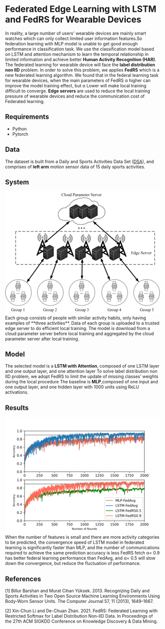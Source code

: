 # Federated Edge Learning with LSTM and FedRS for Wearable Devices

In reality, a large number of users' wearable devices are mainly smart watches which can only collect limited user information features.So federation learning with MLP model is unable to get good enough performance in classification task. We use the classification model based on LSTM and attention mechanism to learn the temporal relationship in limited information and achieve better **Human Activity Recognition (HAR)**.
The federated learning for wearable device will face the **label distribution non IID** problem. In order to solve this problem, we applies **FedRS** which is a new federated learning algorithm. We found that in the federal learning task for wearable devices, when the main parameters of FedRS α higher can improve the model training effect, but α Lower will make local training difficult to converge.
**Edge servers** are used to reduce the local training pressure of wearable devices and reduce the communication cost of Federated learning.



## Requirements

+ Python
+ Pytorch



## Data

The dataset is built from a Daily and Sports Activities Data Set ([DSA](https://archive.ics.uci.edu/ml/datasets/Daily+and+Sports+Activities)), and comprises of **left arm** motion sensor data of 15 daily sports activities.



## System

<img src="https://github.com/rhqaq/Federated-Edge-Learning-on-Wearable-Devices/blob/main/figures/wearableFLSys-alls.png"  />
Each group consists of people with similar activity habits, only having examples of **three activities**.
Data of each group is uploaded to a trusted edge server to do efficient local training.
The model is download from a cloud parameter server before local training and aggregated by the cloud parameter server after local training.



## Model

The selected model is a **LSTM with Attention**, composed of one LSTM layer and one output layer, and one attention layer 
To solve label distribution non IID problem, we adopt FedRS to limit the update of missing classes’ weights during the local procedure
The baseline is **MLP**,composed of one input and one output layer, and one hidden layer with 1000 units using ReLU activations.



## Results

<img src="https://github.com/rhqaq/Federated-Edge-Learning-on-Wearable-Devices/blob/main/figures/all.png" alt="alt text" style="zoom:50%;" />
When the number of features is small and there are more activity categories to be predicted, the convergence speed of LSTM model in federated learning is significantly faster than MLP, and the number of communications required to achieve the same prediction accuracy is less
FedRS fetch α= 0.9 has better federal learning performance than FedAvg, and α= 0.5 will slow down the convergence, but reduce the fluctuation of performance.



## References

[1] Billur Barshan and Murat Cihan Yüksek. 2013. Recognizing Daily and Sports Activities in Two Open Source Machine Learning Environments Using Body-Worn Sensor Units. The Computer Journal 57, 11 (2013), 1649–1667. 

[2] Xin-Chun Li and De-Chuan Zhan. 2021. FedRS: Federated Learning with Restricted Softmax for Label Distribution Non-IID Data. In Proceedings of the 27th ACM SIGKDD Conference on Knowledge Discovery & Data Mining.


